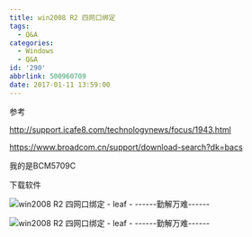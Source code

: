 ```yaml
---
title: win2008 R2 四网口绑定
tags:
  - Q&A
categories:
  - Windows
  - Q&A
id: '290'
abbrlink: 500960709
date: 2017-01-11 13:59:00
---
```


参考

http://support.icafe8.com/technologynews/focus/1943.html

https://www.broadcom.cn/support/download-search?dk=bacs

我的是BCM5709C

下载软件

![win2008 R2 四网口绑定 - leaf - ------勤解万难------](http://img1.ph.126.net/qFZyY_Z-aYu-sj7c7zrcxA==/6631874807234833246.png "win2008 R2 四网口绑定 - leaf - ------勤解万难------")

![win2008 R2 四网口绑定 - leaf - ------勤解万难------](http://img2.ph.126.net/4wjPUf4OWYK0iccF1IcD9g==/6632018843258289422.png "win2008 R2 四网口绑定 - leaf - ------勤解万难------")